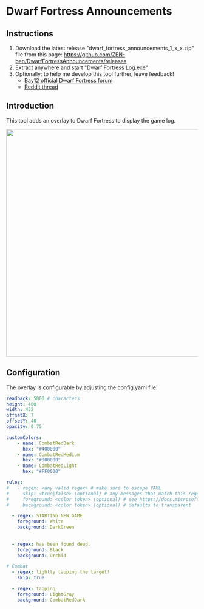 # Dwarf Fortress Announcements

## Instructions
1. Download the latest release "dwarf_fortress_announcements_1_x_x.zip" file from this page:
   https://github.com/ZEN-ben/DwarfFortressAnnouncements/releases
3. Extract anywhere and start "Dwarf Fortress Log.exe"
4. Optionally: to help me develop this tool further, leave feedback!
   - [Bay12 official Dwarf Fortress forum](http://www.bay12forums.com/smf/index.php?topic=179885.0)
   - [Reddit thread](https://www.reddit.com/r/dwarffortress/comments/uui414/presenting_dfa_customizable_overlay_for/)

## Introduction
This tool adds an overlay to Dwarf Fortress to display the game log. 

<img src="https://user-images.githubusercontent.com/2108992/169597728-e12b83db-f920-4d9b-8002-9f74b893eb2c.png" width="600">

## Configuration
The overlay is configurable by adjusting the config.yaml file:
``` yaml
readback: 5000 # characters
height: 400
width: 432
offsetX: 7
offsetY: 40
opacity: 0.75

customColors:
    - name: CombatRedDark
      hex: "#400000"
    - name: CombatRedMedium
      hex: "#800000"
    - name: CombatRedLight
      hex: "#FF0000"

rules:
#   - regex: <any valid regex> # make sure to escape YAML
#     skip: <true|false> (optional) # any messages that match this regex will not be shown
#     foreground: <color token> (optional) # see https://docs.microsoft.com/en-us/dotnet/api/system.windows.media.colors?view=windowsdesktop-6.0
#     background: <color token> (optional) # defaults to transparent

  - regex: STARTING NEW GAME
    foreground: White
    background: DarkGreen
    
    
  - regex: has been found dead.
    foreground: Black
    background: Orchid

# Combat
  - regex: lightly tapping the target!
    skip: true

  - regex: tapping
    foreground: LightGray
    background: CombatRedDark

```
